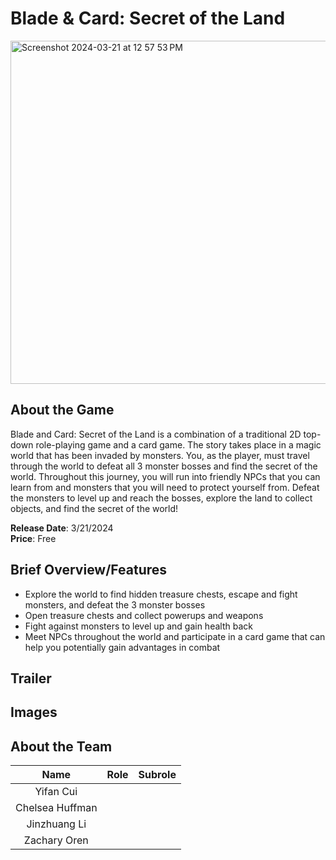 # Blade & Card: Secret of the Land #
<img width="549" alt="Screenshot 2024-03-21 at 12 57 53 PM" src="https://github.com/CATGPT0/ECS179-Final-Project/assets/72845247/8852ee67-845b-472d-9eb3-0058fa89e0da">

## About the Game ##
Blade and Card: Secret of the Land is a combination of a traditional 2D top-down role-playing game and a card game. The story takes place in a magic world that has been invaded by monsters. You, as the player, must travel through the world to defeat all 3 monster bosses and find the secret of the world. Throughout this journey, you will run into friendly NPCs that you can learn from and monsters that you will need to protect yourself from. Defeat the monsters to level up and reach the bosses, explore the land to collect objects, and find the secret of the world!

**Release Date**: 3/21/2024  
**Price**: Free

## Brief Overview/Features ##
- Explore the world to find hidden treasure chests, escape and fight monsters, and defeat the 3 monster bosses
- Open treasure chests and collect powerups and weapons
- Fight against monsters to level up and gain health back
- Meet NPCs throughout the world and participate in a card game that can help you potentially gain advantages in combat

## Trailer ##

## Images ##

## About the Team ##

| Name | Role    | Subrole    |
| :---:   | :---: | :---: |
| Yifan Cui |    |    |
| Chelsea Huffman |    |    |
| Jinzhuang Li |    |    |
| Zachary Oren |    |    |
